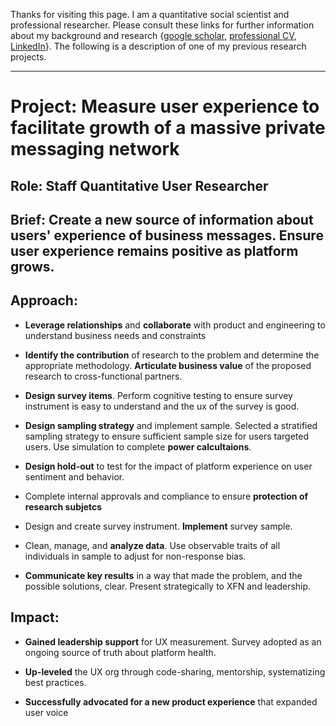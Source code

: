 Thanks for visiting this page. I am a quantitative social scientist and professional researcher. Please consult these links for further information about my background and research {[google scholar](https://scholar.google.com/citations?user=6KLv8dEAAAAJ&hl=en), [professional CV](https://www.dropbox.com/scl/fi/o7xilz8e9tom1mrjhm2eq/Gell-Redman_CV_QuantUXR.pdf?rlkey=4rshpayh370qke5cm07bpxszg&dl=0), [LinkedIn](https://www.linkedin.com/in/micah-gell-redman/)}. The following is a description of one of my previous research projects.

---

# Project: Measure user experience to facilitate growth of a massive private messaging network

## Role: Staff Quantitative User Researcher

## Brief: Create a new source of information about users' experience of business messages. Ensure user experience remains positive as platform grows.

## Approach: 
 - **Leverage relationships** and **collaborate** with product and engineering to understand business needs and constraints
   
 - **Identify the contribution** of research to the problem and determine the appropriate methodology. **Articulate business value** of the proposed research to cross-functional partners.
   
 - **Design survey items**. Perform cognitive testing to ensure survey instrument is easy to understand and the ux of the survey is good.
   
 - **Design sampling strategy** and implement sample. Selected a stratified sampling strategy to ensure sufficient sample size for users targeted users. Use simulation to complete **power calcultaions**.
   
 - **Design hold-out** to test for the impact of platform experience on user sentiment and behavior.
   
 - Complete internal approvals and compliance to ensure **protection of research subjetcs**
   
 - Design and create survey instrument. **Implement** survey sample.
   
 - Clean, manage, and **analyze data**. Use observable traits of all individuals in sample to adjust for non-response bias.
   
 - **Communicate key results** in a way that made the problem, and the possible solutions, clear. Present strategically to XFN and leadership.

## Impact: 
 - **Gained leadership support** for UX measurement. Survey adopted as an ongoing source of truth about platform health.

 - **Up-leveled** the UX org through code-sharing, mentorship, systematizing best practices.
 
 - **Successfully advocated for a new product experience** that expanded user voice


